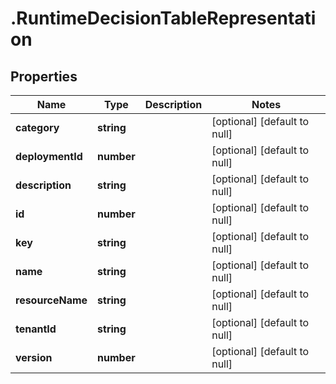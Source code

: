 # .RuntimeDecisionTableRepresentation

## Properties
Name | Type | Description | Notes
------------ | ------------- | ------------- | -------------
**category** | **string** |  | [optional] [default to null]
**deploymentId** | **number** |  | [optional] [default to null]
**description** | **string** |  | [optional] [default to null]
**id** | **number** |  | [optional] [default to null]
**key** | **string** |  | [optional] [default to null]
**name** | **string** |  | [optional] [default to null]
**resourceName** | **string** |  | [optional] [default to null]
**tenantId** | **string** |  | [optional] [default to null]
**version** | **number** |  | [optional] [default to null]


